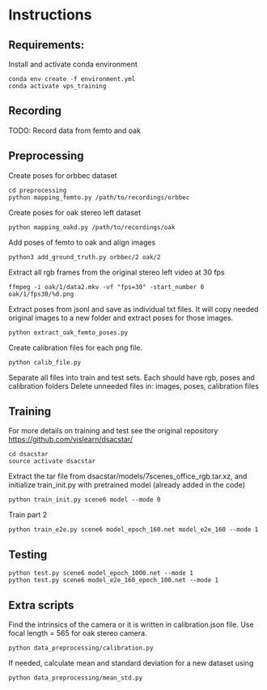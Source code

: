 # Instructions

## Requirements:

Install and activate conda environment
```
conda env create -f environment.yml
conda activate vps_training
```

## Recording

TODO: Record data from femto and oak

## Preprocessing

Create poses for orbbec dataset
```
cd preprocessing
python mapping_femto.py /path/to/recordings/orbbec
```

Create poses for oak stereo left dataset
```
python mapping_oakd.py /path/to/recordings/oak
```


Add poses of femto to oak and align images 
```
python3 add_ground_truth.py orbbec/2 oak/2
```

Extract all rgb frames from the original stereo left  video at 30 fps

```
ffmpeg -i oak/1/data2.mkv -vf "fps=30" -start_number 0
oak/1/fps30/%d.png
```
 
Extract poses from jsonl and save as individual txt files. It will copy needed original images to a new folder and extract poses for those images.
```
python extract_oak_femto_poses.py
```

Create calibration files for each png file.
```
python calib_file.py
```
        
Separate all files into train and test sets. Each should have rgb, poses and calibration folders
Delete unneeded files in: images, poses, calibration files

## Training
For more details on training and test see the original repository https://github.com/vislearn/dsacstar/

```
cd dsacstar
source activate dsacstar
```

Extract the tar file from dsacstar/models/7scenes_office_rgb.tar.xz, and initialize train_init.py with pretrained model (already added in the code)
```
python train_init.py scene6 model --mode 0
```

Train part 2
```
python train_e2e.py scene6 model_epoch_160.net model_e2e_160 --mode 1
```

## Testing
```
python test.py scene6 model_epoch_1000.net --mode 1 
python test.py scene6 model_e2e_160_epoch_100.net --mode 1
```

## Extra scripts

Find the intrinsics of the camera or it is written in calibration.json file. Use focal length = 565 for oak stereo camera.
```
python data_preprocessing/calibration.py
```

If needed, calculate mean and standard deviation for a new dataset using 
```
python data_preprocessing/mean_std.py
```

